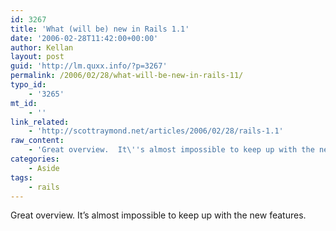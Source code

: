 ```yaml
---
id: 3267
title: 'What (will be) new in Rails 1.1'
date: '2006-02-28T11:42:00+00:00'
author: Kellan
layout: post
guid: 'http://lm.quxx.info/?p=3267'
permalink: /2006/02/28/what-will-be-new-in-rails-11/
typo_id:
    - '3265'
mt_id:
    - ''
link_related:
    - 'http://scottraymond.net/articles/2006/02/28/rails-1.1'
raw_content:
    - 'Great overview.  It\''s almost impossible to keep up with the new features.'
categories:
    - Aside
tags:
    - rails
---
```


Great overview. It’s almost impossible to keep up with the new features.